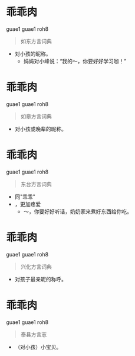# 乖乖肉
guae1 guae1 roh8
> 如东方言词典
- 对小孩的昵称。
  - 妈妈对小峰说：“我的～，你要好好学习咖！”

# 乖乖肉
guae1 guae1 roh8
> 如皋方言词典
- 对小孩或晚辈的昵称。

# 乖乖肉
guae1 guae1 roh8
> 东台方言词典
- 同"乖乖"
- ，更加疼爱
  - ～，你要好好听话，奶奶家来煮好东西给你吃。

# 乖乖肉
guae1 guae1 roh8
> 兴化方言词典
- 对孩子最亲昵的称呼。

# 乖乖肉
guae1 guae1 roh8
> 泰县方言志
- （对小孩）小宝贝。
